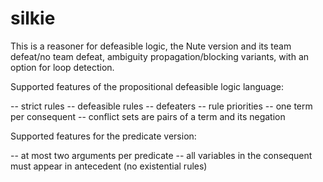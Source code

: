 # silkie

This is a reasoner for defeasible logic, the Nute version and its team defeat/no team defeat, ambiguity propagation/blocking variants, with an option for loop detection.

Supported features of the propositional defeasible logic language:

-- strict rules
-- defeasible rules
-- defeaters
-- rule priorities
-- one term per consequent
-- conflict sets are pairs of a term and its negation

Supported features for the predicate version:

-- at most two arguments per predicate
-- all variables in the consequent must appear in antecedent (no existential rules)




